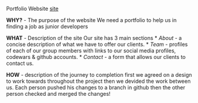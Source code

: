 Portfolio Website
[site](https://facn6.github.io/week1ch/)

**WHY?** - The purpose of the website
    We need a portfolio to help us in finding a job as junior developers

**WHAT** - Description of the site
    Our site has 3 main sections
    * _About_ - a concise description of what we have to offer our clients.
    * _Team_ - profiles of each of our group members with links to our social media profiles, codewars & github accounts.
    * _Contact_ - a form that allows our clients to contact us.

**HOW** - description of the journey to completion
     first we agreed on a design to work towards throughout the project then we devided the work between us.
     Each person pushed his changes to a branch in github then the other person checked  and merged the changes! 
